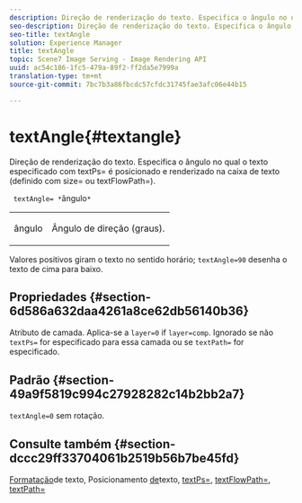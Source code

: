 ```yaml
---
description: Direção de renderização do texto. Especifica o ângulo no qual o texto especificado com textPs= é posicionado e renderizado na caixa de texto (definido com size= ou textFlowPath=).
seo-description: Direção de renderização do texto. Especifica o ângulo no qual o texto especificado com textPs= é posicionado e renderizado na caixa de texto (definido com size= ou textFlowPath=).
seo-title: textAngle
solution: Experience Manager
title: textAngle
topic: Scene7 Image Serving - Image Rendering API
uuid: ac54c186-1fc5-479a-89f2-ff2da5e7999a
translation-type: tm+mt
source-git-commit: 7bc7b3a86fbcdc57cfdc31745fae3afc06e44b15

---
```



# textAngle{#textangle}

Direção de renderização do texto. Especifica o ângulo no qual o texto especificado com textPs= é posicionado e renderizado na caixa de texto (definido com size= ou textFlowPath=).

` textAngle= *`ângulo`*`

<table id="simpletable_40832AC4B43A458CA69B225768124F58"> 
 <tr class="strow"> 
  <td class="stentry"> <p> <span class="varname"> ângulo </span> </p> </td> 
  <td class="stentry"> <p>Ângulo de direção (graus). </p> </td> 
 </tr> 
</table>

Valores positivos giram o texto no sentido horário; `textAngle=90` desenha o texto de cima para baixo.

## Propriedades {#section-6d586a632daa4261a8ce62db56140b36}

Atributo de camada. Aplica-se a `layer=0` if `layer=comp`. Ignorado se não `textPs=` for especificado para essa camada ou se `textPath=` for especificado.

## Padrão {#section-49a9f5819c994c27928282c14b2bb2a7}

`textAngle=0` sem rotação.

## Consulte também {#section-dccc29ff33704061b2519b56b7be45fd}

[Formatação](../../../../../is-api/http-ref/image-serving-api-ref/c-http-protocol-reference/c-text-formatting/c-text-formatting.md#concept-0d3136db7f6f49668274541cd4b6364c)de texto, Posicionamento [de](../../../../../is-api/http-ref/image-serving-api-ref/c-http-protocol-reference/c-text-formatting/r-text-positioning.md#reference-f647443d92914f4b89a7cc5a83267d87)texto, [textPs=](../../../../../is-api/http-ref/image-serving-api-ref/c-http-protocol-reference/c-command-reference/r-textps.md#reference-4209a2a6169f44278da2647cfb0cd767), [textFlowPath=](../../../../../is-api/http-ref/image-serving-api-ref/c-http-protocol-reference/c-command-reference/r-textflowpath.md#reference-0b8d9493d71342f0b6a64a6d221584ef), [textPath=](../../../../../is-api/http-ref/image-serving-api-ref/c-http-protocol-reference/c-command-reference/r-textpath.md#reference-b09cc0902dff4725bdb54d5da4076ccd)
